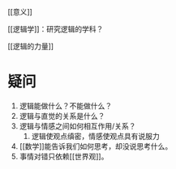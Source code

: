 [[意义]]


[[逻辑学]]：研究逻辑的学科？

[[逻辑的力量]] 

# 疑问
1. 逻辑能做什么？不能做什么？
2. 逻辑与直觉的关系是什么？
3. 逻辑与情感之间如何相互作用/关系？
	1. 逻辑使观点缜密，情感使观点具有说服力
4. [[数学]]能告诉我们如何思考，却没说思考什么。
5. 事情对错只依赖[[世界观]]。
